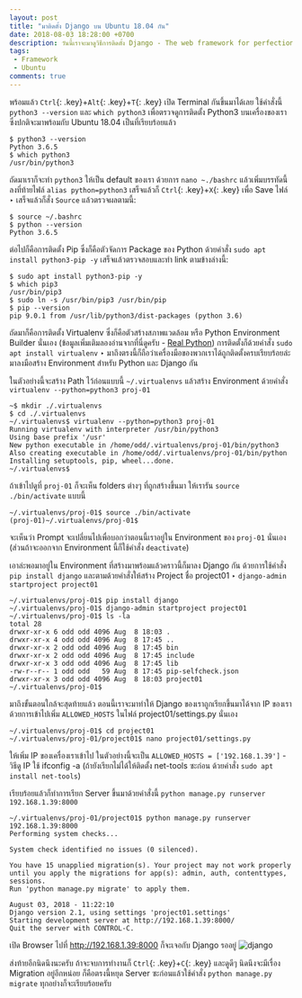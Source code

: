 ```yaml
---
layout: post
title: "มาติดตั้ง Django บน Ubuntu 18.04 กัน"
date: 2018-08-03 18:28:00 +0700
description: วันนี้เราจะมาดูวิธีการติดตั้ง Django - The web framework for perfectionists with deadlines บน Ubuntu 18.04 กันนะครับ
tags:
 - Framework
 - Ubuntu
comments: true
---
```

พร้อมแล้ว `Ctrl`{: .key}+`Alt`{: .key}+`T`{: .key} เปิด Terminal กันขึ้นมาได้เลย ใช้คำสั่งนี้ `python3 --version` และ `which python3` เพื่อตรวจดูการติดตั้ง Python3 บนเครื่องของเรา ซึ่งปกติจะมาพร้อมกับ Ubuntu 18.04 เป็นที่เรียบร้อยแล้ว

```
$ python3 --version
Python 3.6.5
$ which python3
/usr/bin/python3
```
ถัดมาเราก็จะทำ `python3` ให้เป็น default ของเรา ด้วยการ `nano ~./bashrc` แล้วเพิ่มบรรทัดนี้ลงที่ท้ายไฟล์ `alias python=python3` เสร็จแล้วก็ `Ctrl`{: .key}+`X`{: .key} เพื่อ Save ไฟล์ ‣ เสร็จแล้วก็สั่ง `Source` แล้วตรวจผลตามนี้:
```
$ source ~/.bashrc
$ python --version
Python 3.6.5
```
ต่อไปก็คือการติดตั้ง Pip ซึ่งก็คือตัวจัดการ Package ของ Python ด้วยคำสั่ง `sudo apt install python3-pip -y` เสร็จแล้วตรวจสอบและทำ link ตามข้างล่างนี้:
```
$ sudo apt install python3-pip -y
$ which pip3
/usr/bin/pip3
$ sudo ln -s /usr/bin/pip3 /usr/bin/pip
$ pip --version
pip 9.0.1 from /usr/lib/python3/dist-packages (python 3.6)
```
ถัดมาก็คือการติดตั้ง Virtualenv ซึ่งก็คือตัวสร้างสภาพแวดล้อม หรือ Python Environment Builder นั่นเอง (ข้อมูลเพิ่มเติมลองอ่านจากที่นี่ดูครับ - [Real Python](https://realpython.com/python-virtual-environments-a-primer/)) การติดตั้งก็ด้วยคำสั่ง `sudo apt install virtualenv` ‣  มาถึงตรงนี้ก็ถือว่าเครื่องมือของพวกเราได้ถูกติดตั้งครบเรียบร้อยล่ะ มาลงมือสร้าง Environment สำหรับ Python และ Django กัน

ในตัวอย่างนี้จะสร้าง Path ไว้ก่อนแบบนี้ `~/.virtualenvs` แล้วสร้าง Environment ด้วยคำสั่ง `virtualenv --python=python3 proj-01`
```
~$ mkdir ./.virtualenvs
$ cd ./.virtualenvs
~/.virtualenvs$ virtualenv --python=python3 proj-01
Running virtualenv with interpreter /usr/bin/python3
Using base prefix '/usr'
New python executable in /home/odd/.virtualenvs/proj-01/bin/python3
Also creating executable in /home/odd/.virtualenvs/proj-01/bin/python
Installing setuptools, pip, wheel...done.
~/.virtualenvs$
```
ถ้าเข้าไปดูที่ `proj-01` ก็จะเห็น folders ต่างๆ ที่ถูกสร้างขึ้นมา ให้เรารัน `source ./bin/activate` แบบนี้
```
~/.virtualenvs/proj-01$ source ./bin/activate
(proj-01)~/.virtualenvs/proj-01$
```
จะเห็นว่า Prompt จะเปลี่ยนไปเพื่อบอกว่าตอนนี้เราอยู่ใน Environment ของ `proj-01` นั่นเอง (ส่วนถ้าจะออกจาก Environment นี้ก็ใช้คำสั่ง `deactivate`)

เอาล่ะพอมาอยู่ใน Environment ที่สร้างมาพร้อมแล้วคราวนี้ก็มาลง Django กัน ด้วยการใช้คำสั่ง `pip install django` และตามด้วยคำสั่งให้สร้าง Project ชื่อ project01 ‣ `django-admin startproject project01`
```
~/.virtualenvs/proj-01$ pip install django
~/.virtualenvs/proj-01$ django-admin startproject project01
~/.virtualenvs/proj-01$ ls -la
total 28
drwxr-xr-x 6 odd odd 4096 Aug  8 18:03 .
drwxr-xr-x 4 odd odd 4096 Aug  8 17:45 ..
drwxr-xr-x 2 odd odd 4096 Aug  8 17:45 bin
drwxr-xr-x 2 odd odd 4096 Aug  8 17:45 include
drwxr-xr-x 3 odd odd 4096 Aug  8 17:45 lib
-rw-r--r-- 1 odd odd   59 Aug  8 17:45 pip-selfcheck.json
drwxr-xr-x 3 odd odd 4096 Aug  8 18:03 project01
~/.virtualenvs/proj-01$
```
มาถึงขั้นตอนใกล้จะสุดท้ายแล้ว ตอนนี้เราจะมาทำให้ Django ของเราถูกเรียกขึ้นมาได้จาก IP ของเรา ด้วยการเข้าไปเพิ่ม `ALLOWED_HOSTS` ในไฟล์ project01/settings.py นั่นเอง
```
~/.virtualenvs/proj-01$ cd project01
~/.virtualenvs/proj-01/project01$ nano project01/settings.py
```
ให้เพิ่ม IP ของเครื่องเราเข้าไป ในตัวอย่างนี้จะเป็น `ALLOWED_HOSTS = ['192.168.1.39']` - วิธีดู IP ใช้ ifconfig -a (ถ้ายังเรียกไม่ได้ให้ติดตั้ง net-tools ซะก่อน ด้วยคำสั่ง `sudo apt install net-tools`)

เรียบร้อยแล้วก็ทำการเรียก Server ขึ้นมาด้วยคำสั่งนี้ `python manage.py runserver 192.168.1.39:8000`
```
~/.virtualenvs/proj-01/project01$ python manage.py runserver 192.168.1.39:8000
Performing system checks...

System check identified no issues (0 silenced).

You have 15 unapplied migration(s). Your project may not work properly until you apply the migrations for app(s): admin, auth, contenttypes, sessions.
Run 'python manage.py migrate' to apply them.

August 03, 2018 - 11:22:10
Django version 2.1, using settings 'project01.settings'
Starting development server at http://192.168.1.39:8000/
Quit the server with CONTROL-C.
```
เปิด Browser ไปที่ http://192.168.1.39:8000 ก็จะเจอกับ Django รออยู่
![django](https://res.cloudinary.com/sdees-reallife/image/upload/c_scale,e_shadow:40,w_600/v1533727467/Screenshot_from_2018-08-08_18-23-52.png)

ส่งท้ายอีกนิดนึงนะครับ ถ้าจะจบการทำงานก็ `Ctrl`{: .key}+`C`{: .key} และดูดีๆ นิดนึงจะมีเรื่อง Migration อยู่อีกหน่อย ก็คือตรงนี้หยุด Server ซะก่อนแล้วใช้คำสั่ง `python manage.py migrate` ทุกอย่างก็จะเรียบร้อยครับ
